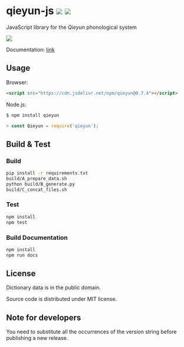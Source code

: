 # qieyun-js [![](https://github.com/nk2028/qieyun-js/workflows/Node.js%20Package/badge.svg)](https://github.com/nk2028/qieyun-js/actions?query=workflow%3A%22Node.js+Package%22) [![](https://data.jsdelivr.com/v1/package/npm/qieyun/badge)](https://www.jsdelivr.com/package/npm/qieyun)

JavaScript library for the _Qieyun_ phonological system

![](https://nk2028.shn.hk/qieyun-js/demo/qieyun-js.png)

Documentation: [link](https://nk2028.shn.hk/qieyun-js/)

## Usage

Browser:

```html
<script src="https://cdn.jsdelivr.net/npm/qieyun@0.7.4"></script>
```

Node.js:

```sh
$ npm install qieyun
```

```javascript
> const Qieyun = require('qieyun');
```

## Build & Test

### Build

```sh
pip install -r requirements.txt
build/A_prepare_data.sh
python build/B_generate.py
build/C_concat_files.sh
```

### Test

```sh
npm install
npm test
```

### Build Documentation

```sh
npm install
npm run docs
```

## License

Dictionary data is in the public domain.

Source code is distributed under MIT license.

## Note for developers

You need to substitute all the occurrences of the version string before publishing a new release.
